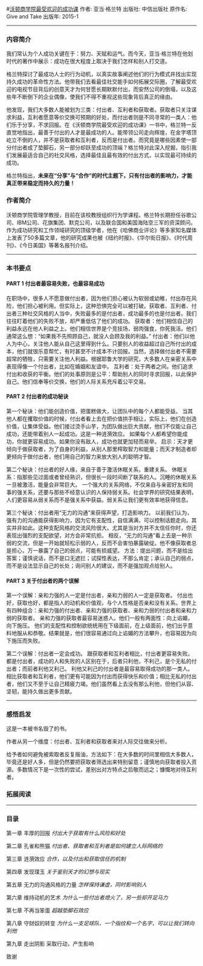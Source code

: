 #[沃顿商学院最受欢迎的成功课](https://book.douban.com/subject/26309534/)
作者:  亚当·格兰特
出版社: 中信出版社
原作名: Give and Take
出版年: 2015-1
***
### 内容简介 
我们常认为个人成功关键在于：努力、天赋和运气。而今天，亚当·格兰特在他划时代的著作中展示：成功在很大程度上取决于我们怎样和别人打交道。

格兰特探讨了最成功人士的行为动机，以真实故事阐述他们的行为模式并找出实现持久成功的革命性方法。他带我们去看最佳社交能手如何拓展交际圈，了解最受欢迎的电视节目背后的创意天才为何甘愿长期默默付出，而安然公司的倒塌，以及这些年不断倒下的企业偶像，使我们不得不重视这些现象背后真正的缘由。

他发现，我们大多数人能被划为三类：付出者、互利者和获取者。获取者只关注谋求利益，互利者愿意等价交换可预期的好处，而付出者则是不同寻常的一类人：他们乐于分享，不求回报。在《沃顿商学院最受欢迎的成功课》一书中，格兰特一反直觉地指出，最善于付出的人才是最成功的人。能带领公司走向辉煌，在金字塔顶屹立不倒的人，并不是获取者和互利者，反而是付出者。而究竟是哪些因素使一部分付出者成了垫脚石，另一部分却跃至成功的顶端？格兰特对此深入挖掘，指引我们发展最适合自己的社交风格，选择最佳且最有效的付出方式，以实现最可持续的成功。

格兰特指出，**未来在“分享”与“合作”的时代主题下，只有付出者的影响力，才能真正带来稳定而持久的力量！**

### 作者简介 
沃顿商学院管理学教授，目前在该校教授组织行为学课程。格兰特长期担任谷歌公司、IBM公司、花旗集团、默克公司，以及联合国和美国海陆空三军的资深顾问。作为成功研究和工作领域研究的顶级学者，他在《哈佛商业评论》等多家知名媒体上发表了50多篇文章，他的研究成果也被《纽约时报》、《华尔街日报》、《时代周刊》、《今日美国》等著名报刊介绍。

***
### 本书要点


#### PART 1 付出者最容易失败，也最容易成功
在职场中，很多人不愿意做付出者，因为他们担心被认为软弱或幼稚，付出存在风险，他们担心被利用。但实际上，这种恐惧完全可以被打破。获取者、互利者、付出者三种社交风格的人当中，失败最多的是付出者，成功最多的也是付出者。我们往往盯着他们的失败不放，却严重低估了他们的成功。
获取者：他们相信自己的利益永远在他人利益之上。他们相信世界是个竞技场，弱肉强食，你死我活。他们通常这么想：“如果我不先照顾自己，就没人会顾及我的利益。”
付出者：他们以他人为中心，关注他人能从自己这里得到什么。只要别人的收益超过自己所付出的成本，他们就很乐意帮忙，有时甚至不计成本不计回报。当然，选择做付出者不需要超常的牺牲，只需要关注他人利益。根据耶鲁大学的研究，大多数人在亲密关系中表现得像一个付出者，比如在婚姻和友谊中。
互利者：处于两者之间。他们追求付出和收获的平衡。他们的处事原则是公平：帮助别人的同时寻求回报，以此保护自己。他们信奉等价交换，他们的人际关系充斥着公平交易。

#### PART 2 付出者的成功秘诀
第一个秘诀：他们能创造价值，把蛋糕做大，让团队中的每个人都能受益。
当其他人都在攫取价值的时候，付出者看上去在把价值拱手相让，实际上，他们在创造价值，让集体受益。他们接过烫手山芋，为团队做出巨大贡献，他们不仅能让自己成功，还能带着别人一起成功。这是一种涟漪效应。
如果每个人都希望你能成功，你就更容易成功。如果你没有敌人，成功也就更加轻而易举。
启示：天才更倾向于做获取者，为了自身的利益，从别人那里榨取智力和能量；而天才制造者却更倾向于做付出者，他们用自己的智力来放大别人的聪明才智。

第二个秘诀：付出者的好人缘，来自于善于激活休眠关系，重建关系。
休眠关系：指那些见过面或者曾经熟识，但很长一段时间断了联系的人。沉睡的休眠关系一旦被激活，能量会非常巨大。
一个强大的关系网络，不仅来自与亲密好友和同事的强关系，还要与那些不经意认识的人保持弱关系。社会学界的研究结果表明，人们更容易从弱关系而不是强关系中获益。弱关系让我们更有效率地获得信息。

第三个秘诀：付出者用“无力的沟通”来获得声望，打造影响力。
以前我们认为，强有力的沟通能获得影响力，因为它有支配性，自信满满，可以控制话题走向。其实并非如此。这种支配风格的交流风险很大。尤其是当对方并不太信任你时，你还表现出强烈的支配欲望，对方会非常抗拒。
相反，“无力的沟通”看上去是一种示弱的交流，但是一开始就轻松示弱的人，反而不会害怕暴露破绽。他不像获取者总是担心，万一暴露了自己的弱点，可能有损威望。
方法：提出问题，而不是给出答案；谨慎说话，而不是口无遮拦；试探性表达，不那么肯定；承认自己的弱点，而不是设法显示自己的长处；询问别人的建议，而不是强加观点给别人。

#### PART 3 关于付出者的两个误解
第一个误解：亲和力强的人一定是付出者，亲和力弱的人一定是获取者。
付出也好，获取也好，都是指人的动机和价值观，与个人性格是否亲和没有关系。世界上有四种组合：亲和力强的付出者、亲和力强的获取者、亲和力弱的付出者和亲和力弱的获取者。
亲和力强的获取者最容易迷惑人。他们一般有两面性：向上谄媚，向下施压。
他们的支配性和控制欲统统用在下级面前，在上级面前，他们出乎意料地服从和恭敬。结果就是，他们很容易通过向上谄媚的方法攀升，也容易因为向下施压而失败。

第二个误解：付出者一定会成功。
跟获取者和互利者相比，付出者更容易失败。
都是付出者，成功的人和失败的人区别在于，后者只利他，不利己，是个无私的付出者；而前者利他又利己。
利他又利己的付出者是最容易取得成功的那一类人。相比获取者和互利者，他们更有可能因为付出而获得快乐和价值；相比无私的付出者，他们又不至于让自己精疲力竭。他们虽然看上去没有那么利他，但他们从容、坚韧，能持久做出更多贡献。

***
### 感悟启发
这是一本被书名毁了的书。

作者从另一个维度：付出者、互利者和获取者来对人际交往做来分析。

给予者如何避免被索取者反复揩油，方法如下：在大多数的时间里相信大多数人，毕竟还是好人多，但是仍然要把获取者筛选出来特别留意；谨慎地向获取者投入资源。多数情况下是一次性的尝试，差别出对方特点之后敬而远之；慷慨地对待互利者。

### 拓展阅读
***
### 目录
第一章 丰厚的回报
*付出大于获取有什么风险和好处*

第二章 孔雀和熊猫
*付出者、获取者和互利者是如何建立人际网络的*

第三章 涟漪效应
*合作，以及付出和获取信任的机制*

第四章 发现璞玉
*关于鉴别天才的幻想与现实*

第五章 无力的沟通风格的力量
*怎样保持谦虚，同时影响别人*

第六章 维持动机的艺术
*为什么一些付出者熄火了，另一些却开足马力*

第七章 不再当笨蛋
*超越垫脚石效应*

第八章 守财奴的转变
*为什么一支足球队、一个指纹和一个名字，可以让我们转向利他*

第九章 走出阴影 采取行动，产生影响

致谢